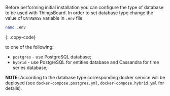 Before performing initial installation you can configure the type of database to be used with ThingsBoard.
In order to set database type change the value of `DATABASE` variable in `.env` file: 

```bash
nano .env
```
{: .copy-code}

to one of the following:

- `postgres` - use PostgreSQL database;
- `hybrid` - use PostgreSQL for entities database and Cassandra for time series database;

**NOTE**: According to the database type corresponding docker service will be deployed (see `docker-compose.postgres.yml`, `docker-compose.hybrid.yml` for details).